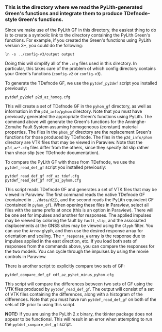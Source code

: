 ### This is the directory where we read the PyLith-generated Green's functions and integrate them to produce TDefnode-style Green's functions.

Since we make use of the PyLith GF in this directory, the easiest thing to do is to create a symbolic link to the directory containing the PyLith Green's functions. For example, if you created the Green's functions using PyLith version 3+, you could do the following:

```
ln -s ../config-v3/output output
```

Doing this will simplify all of the `.cfg` files used in this directory. In particular, this takes care of the problem of which config directory contains your Green's functions (`config-v2` or `config-v3`).

To generate the TDefnode GF, we use the `pytdef_py2def` script you installed previously:

```
pytdef_py2def p2d_az_homog.cfg
```

This will create a set of TDefnode GF in the `pyhom_gf` directory, as well as information in the `p2d_info/pyhom` directory. Note that you must have previously generated the appropriate Green's functions using PyLith. The command above will generate the Green's functions for the Anninghe-Zemuhe Fault System assuming homogeneous (constant) material properties. The files in the `phom_gf` directory are the replacement Green's functions for those produced by TDefnode. The files in the `p2d_info/phom` directory are VTK files that may be viewed in Paraview. Note that the `p2d_az*.cfg` files differ from the others, since they specify 3d slip rather than shear slip (see TDefnode documentation).

To compare the PyLith GF with those from TDefnode, we use the `pytdef_read_def_gf` script you installed previously:

```
pytdef_read_def_gf rdf_az_tdef.cfg
pytdef_read_def_gf rdf_az_pyhom.cfg
```

This script reads TDefnode GF and generates a set of VTK files that may be viewed in Paraview. The first command reads the native TDefnode GF (contained in `../data/d22`), and the second reads the PyLith equivalent GF (contained in `pyhom_gf`). When opening these files in Paraview, select all files with the same prefix at once (this is an option in Paraview). There will be one set for impulses and another for responses. The applied impulses may be viewed by coloring the fault by `fault_slip`, and the associated displacements at the GNSS sites may be viewed using the `Glyph` filter. You can use the `Arrow` glyph, and then use the desired response array for orientation and scaling. The `*_response_e` array is the response due to impulses applied in the east direction, etc. If you load both sets of responses from the commands above, you can compare the responses for the two models. You can cycle through the impulses by using the movie controls in Paraview.

There is another script to explicitly compare two sets of GF:

```
pytdef_compare_def_gf cdf_az_pyhet_minus_pyhom.cfg
```

This script will compare the differences between two sets of GF using the VTK files produced by `pytdef_read_def_gf`. The output will consist of a set of VTK files containing the differences, along with a histogram of the differences. Note that you must have run `pytdef_read_def_gf` on both of the sets of GF prior to using this script.

**NOTE:** If you are using the PyLith 2.x binary, the tkinter package does not appear to be functional. This will result in an error when attempting to run the `pytdef_compare_def_gf` script.
